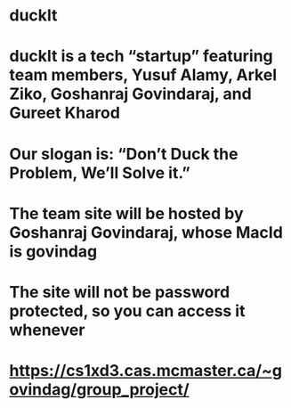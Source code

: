 # duckIt
# duckIt is a tech “startup” featuring team members, Yusuf Alamy, Arkel Ziko, Goshanraj Govindaraj, and Gureet Kharod
# Our slogan is: “Don’t Duck the Problem, We’ll Solve it.” 
# The team site will be hosted by Goshanraj Govindaraj, whose MacId is govindag
# The site will not be password protected, so you can access it whenever

# https://cs1xd3.cas.mcmaster.ca/~govindag/group_project/ 
